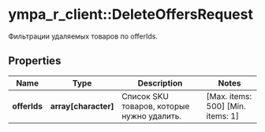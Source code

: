 # ympa_r_client::DeleteOffersRequest

Фильтрации удаляемых товаров по offerIds. 

## Properties
Name | Type | Description | Notes
------------ | ------------- | ------------- | -------------
**offerIds** | **array[character]** | Список SKU товаров, которые нужно удалить. | [Max. items: 500] [Min. items: 1] 


